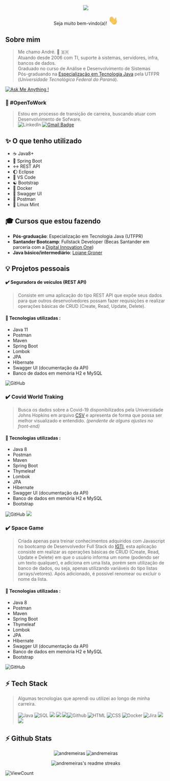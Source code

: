 <p align="center">
	<img src="https://i.imgur.com/hlR51zY.png" />
</p>



<p align="center"> 
Seja muito bem-vindo(a)! 
	<img src="https://raw.githubusercontent.com/ABSphreak/ABSphreak/master/gifs/Hi.gif" width="30px"> 
</p>


## Sobre mim
>Me chamo André. :man: :brazil: <br />
>Atuando desde 2006 com TI, suporte à sistemas, servidores, infra, bancos de dados. <br />
>Graduado no curso de Análise e Desenvolvimento de Sistemas <br />
Pós-graduando na <a href="http://pos-graduacao-ead.cp.utfpr.edu.br/java/">Especialização em Tecnologia Java</a> pela UTFPR (*Universidade Tecnológica Federal do Paraná*).

[![Ask Me Anything !](https://img.shields.io/badge/Ask%20me-anything-1abc9c.svg)](https://github.com/andremeiras/andremeiras/issues/new)	

### :construction_worker: #OpenToWork 
> Estou em processo de transição de carreira, buscando atuar com Desenvolvimento de Sofware.<br>
![LinkedIn](https://img.shields.io/badge/LinkedIn-0077B5?style=for-the-badge&logo=linkedin&logoColor=white&link=https://www.linkedin.com/in/andremeiras) [![Gmail Badge](https://img.shields.io/badge/gmail-D14836?style=for-the-badge&logo=gmail&logoColor=white&link=mailto:andremeirati@gmail.com)](mailto:andremeirati@gmail.com)


## :sparkles: O que tenho utilizado
- :coffee: Java8+
- :leaves: Spring Boot
- :left_right_arrow: REST API
- 🌔 Eclipse
- 🧢 VS Code
- ☯️ Bootstrap
- :whale: Docker
- :frog: Swagger UI
- 📍 Postman
- 🐧 Linux Mint

## :mortar_board: Cursos que estou fazendo
- **Pós-graduação**: Especialização em Tecnologia Java (UTFPR)
- **Santander Bootcamp**: Fullstack Developer (Becas Santander em parceria com a <a href="https://web.digitalinnovation.one">Digital Innovation One</a>)
- **Java básico/intermediário**: <a href="loiane.training">Loiane Groner</a>


## :bulb: Projetos pessoais

#### :heavy_check_mark: Seguradora de veículos (REST API)

> Consiste em uma aplicação do tipo REST API que expõe seus dados para que outros desenvolvedores possam fazer requisições e realizar operações básicas de CRUD (Create, Read, Update, Delete).

#### :hammer: Tecnologias utilizadas : 
- Java 11
- Postman
- Maven
- Spring Boot
- Lombok
- JPA
- Hibernate
- Swagger UI (documentação da API)
- Banco de dados em memória H2 e MySQL
 
![GitHub](https://img.shields.io/badge/projeto_no_github-100000?style=for-the-badge&logo=github&logoColor=white&link=https://github.com/andremeiras/seguradora-rest-api)

### :heavy_check_mark:  Covid World Traking 
> Busca os dados sobre a Covid-19 disponibilizados pela Universidade Johns Hopkins em arquivo <a href="https://raw.githubusercontent.com/CSSEGISandData/COVID-19/master/csse_covid_19_data/csse_covid_19_time_series/time_series_covid19_confirmed_global.csv">CSV</a> e apresenta de forma que possa ser melhor visualizado e entendido.
> _(pendente de alguns ajustes no front-end)_

#### :hammer: Tecnologias utilizadas : 
- Java 8
- Postman
- Maven
- Spring Boot
- Thymeleaf
- Lombok
- JPA
- Hibernate
- Swagger UI (documentação da API)
- Banco de dados em memória H2 e MySQL
- Bootstrap

![GitHub](https://img.shields.io/badge/projeto_no_github-100000?style=for-the-badge&logo=github&logoColor=white&link=https://github.com/andremeiras/covidworldtracking) ![](https://img.shields.io/badge/publicacao_no_heroku-430098?style=for-the-badge&logo=heroku&logoColor=white)
### :heavy_check_mark:  Space Game 
> Criada apenas para treinar conhecimentos adquiridos com Javascript no bootcamp de Desenvolvedor Full Stack do <a href="https://www.igti.com.br/">IGTI</a>, esta aplicação consiste em realizar as operações básicas de CRUD (Create, Read, Update e Delete) em que o usuário informa um nome (podendo ser um texto qualquer), e adiciona em uma lista, porém sem utilização de banco de dados, ou seja, apenas utilizando variáveis do tipo listas (arrays/vetores). Após adicionado, é possível renomear ou excluir o nome da lista.

#### :hammer: Tecnologias utilizadas : 
- Java 8
- Postman
- Maven
- Spring Boot
- Thymeleaf
- Lombok
- JPA
- Hibernate
- Swagger UI (documentação da API)
- Banco de dados em memória H2 e MySQL
- Bootstrap

![GitHub](https://img.shields.io/badge/projeto_no_github-100000?style=for-the-badge&logo=github&logoColor=white&link=https://github.com/andremeiras/SpaceGame)


## ⚡ Tech Stack

> Algumas tecnologias que aprendi ou utilizei ao longo de minha carreira. <br/><br />
 ![Java](https://img.shields.io/badge/Java-ED8B00?style=for-the-badge&logo=java&logoColor=white) ![SQL](https://img.shields.io/badge/-SQL-000?style=for-the-badge&logo=MySQL&logoColor=4479A1) <img src="https://img.shields.io/badge/mysql-4479A1.svg?&style=for-the-badge&logo=mysql&logoColor=white" height="25"/> <img src="https://img.shields.io/badge/javascript-F7DF1E.svg?&style=for-the-badge&logo=javascript&logoColor=white" height="25"/> ![](https://img.shields.io/badge/git%20-%23F05033.svg?&style=for-the-badge&logo=git&logoColor=white)![Github](https://img.shields.io/badge/github%20-%23121011.svg?&style=for-the-badge&logo=github&logoColor=white) ![HTML](https://img.shields.io/badge/HTML5-E34F26?style=for-the-badge&logo=html5&logoColor=white) ![CSS](https://img.shields.io/badge/CSS-239120?&style=for-the-badge&logo=css3&logoColor=white) ![Docker](https://img.shields.io/badge/docker%20-%230db7ed.svg?&style=for-the-badge&logo=docker&logoColor=white) ![Jira](https://img.shields.io/badge/-Jira-000?&style=for-the-badge&logo=Jira-Software&logoColor=0052CC) <img src="https://img.shields.io/badge/ubuntu-42B029.svg?&style=for-the-badge&logo=ubuntu&logoColor=white" height="25"/> <img src="https://img.shields.io/badge/VS%20Code-007ACC.svg?&style=for-the-badge&logo=visual-studio-code&logoColor=white" height="25"/> 
 
## <b>⚡ Github Stats</b>
<p align="center">
    <img height="180em" src="https://github-readme-stats.vercel.app/api?username=andremeiras&count_private=true&show_icons=true&theme=vue&include_all_commits=true" alt="andremeiras"/>
    <img height="180em" src="https://github-readme-stats.vercel.app/api/top-langs/?username=andremeiras&theme=vue&hide=css,tcl,html" alt="andremeiras" />
</p>

<p align="center">
  <img src="https://github-readme-streak-stats.herokuapp.com/?user=andremeiras&theme=tokyonight_duo&hide_border=false" alt="andremeiras's readme streaks" />
</p>

![ViewCount](https://views.whatilearened.today/views/github/andremeiras/views.svg)

